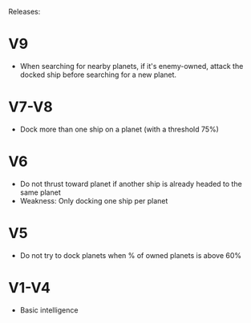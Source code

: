 Releases:

V9
==============
- When searching for nearby planets, if it's enemy-owned, attack the docked ship before searching for a new planet.

V7-V8
==============
- Dock more than one ship on a planet (with a threshold 75%)

V6
==============
- Do not thrust toward planet if another ship is already headed to the same planet
- Weakness: Only docking one ship per planet

V5
==============
- Do not try to dock planets when % of owned planets is above 60%

V1-V4
==============
- Basic intelligence